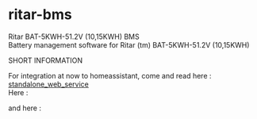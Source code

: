 # ritar-bms
Ritar BAT-5KWH-51.2V (10,15KWH) BMS  <br />
Battery management software for Ritar (tm) BAT-5KWH-51.2V (10,15KWH)  <br />

SHORT INFORMATION </br>

For integration at now to homeassistant, come and read here : [standalone_web_service
](https://github.com/mamontuka/ritar-bms/tree/main/standalone_web_service) </br>
Here : </br>

and here : </br>
